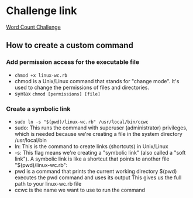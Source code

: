 # Challenge link

[Word Count Challenge](https://codingchallenges.substack.com/p/coding-challenge-1)

## How to create a custom command

### Add permission access for the executable file

- `chmod +x linux-wc.rb`
- chmod is a Unix/Linux command that stands for "change mode". It's used to change the permissions of files and directories.
- syntax `chmod [permissions] [file]`

### Create a symbolic link

- `sudo ln -s "$(pwd)/linux-wc.rb" /usr/local/bin/ccwc`
- sudo: This runs the command with superuser (administrator) privileges, which is needed because we're creating a file in the system directory /usr/local/bin
- ln: This is the command to create links (shortcuts) in Unix/Linux
- -s: This flag means we're creating a "symbolic link" (also called a "soft link"). A symbolic link is like a shortcut that points to another file
"$(pwd)/linux-wc.rb":
- pwd is a command that prints the current working directory
$(pwd) executes the pwd command and uses its output
This gives us the full path to your linux-wc.rb file
- ccwc is the name we want to use to run the command